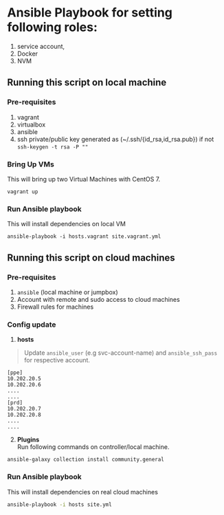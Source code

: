 # Ansible Playbook for setting following roles:
1. service account, 
1. Docker
1. NVM

## Running this script on local machine

### Pre-requisites
1. vagrant
2. virtualbox
3. ansible
4. ssh private/public key generated as (~/.ssh/{id_rsa,id_rsa.pub}) if not `ssh-keygen -t rsa -P ""`

### Bring Up VMs
This will bring up two Virtual Machines with CentOS 7.
```
vagrant up
```

### Run Ansible playbook
This will install dependencies on local VM
```
ansible-playbook -i hosts.vagrant site.vagrant.yml
```

## Running this script on cloud machines

### Pre-requisites

1. `ansible` (local machine or jumpbox)
2. Account with remote and sudo access to cloud machines
3. Firewall rules for machines


### Config update

1. **hosts**
> Update `ansible_user` (e.g svc-account-name) and `ansible_ssh_pass` for respective account.
```
[ppe]
10.202.20.5
10.202.20.6
....
....
[prd]
10.202.20.7
10.202.20.8
....
....
```

2. **Plugins**  
   Run following commands on controller/local machine.
```
ansible-galaxy collection install community.general
```


### Run Ansible playbook
This will install dependencies on real cloud machines

```bash
ansible-playbook -i hosts site.yml
```

